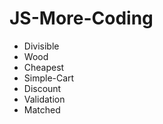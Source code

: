 <h1>JS-More-Coding</h1> 
<ul>
    <li>Divisible</li>
    <li>Wood</li>
    <li>Cheapest</li>
    <li>Simple-Cart</li>
    <li>Discount</li>
    <li>Validation</li>
    <li>Matched</li>
</ul>
